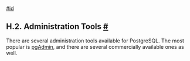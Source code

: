 [#id](#EXTERNAL-ADMIN-TOOLS)

## H.2. Administration Tools [#](#EXTERNAL-ADMIN-TOOLS)

There are several administration tools available for PostgreSQL. The most popular is [pgAdmin](https://www.pgadmin.org/), and there are several commercially available ones as well.
